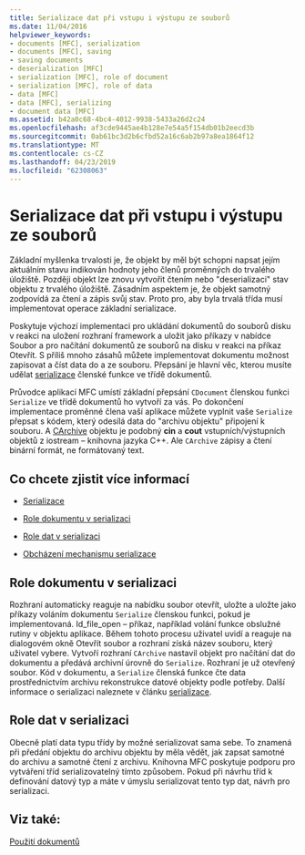 ```yaml
---
title: Serializace dat při vstupu i výstupu ze souborů
ms.date: 11/04/2016
helpviewer_keywords:
- documents [MFC], serialization
- documents [MFC], saving
- saving documents
- deserialization [MFC]
- serialization [MFC], role of document
- serialization [MFC], role of data
- data [MFC]
- data [MFC], serializing
- document data [MFC]
ms.assetid: b42a0c68-4bc4-4012-9938-5433a26d2c24
ms.openlocfilehash: af3cde9445ae4b128e7e54a5f154db01b2eecd3b
ms.sourcegitcommit: 0ab61bc3d2b6cfbd52a16c6ab2b97a8ea1864f12
ms.translationtype: MT
ms.contentlocale: cs-CZ
ms.lasthandoff: 04/23/2019
ms.locfileid: "62308063"
---
```

# <a name="serializing-data-to-and-from-files"></a>Serializace dat při vstupu i výstupu ze souborů

Základní myšlenka trvalosti je, že objekt by měl být schopni napsat jejím aktuálním stavu indikován hodnoty jeho členů proměnných do trvalého úložiště. Později objekt lze znovu vytvořit čtením nebo "deserializaci" stav objektu z trvalého úložiště. Zásadním aspektem je, že objekt samotný zodpovídá za čtení a zápis svůj stav. Proto pro, aby byla trvalá třída musí implementovat operace základní serializace.

Poskytuje výchozí implementaci pro ukládání dokumentů do souborů disku v reakci na uložení rozhraní framework a uložit jako příkazy v nabídce Soubor a pro načítání dokumentů ze souborů na disku v reakci na příkaz Otevřít. S příliš mnoho zásahů můžete implementovat dokumentu možnost zapisovat a číst data do a ze souboru. Přepsání je hlavní věc, kterou musíte udělat [serializace](../mfc/reference/cobject-class.md#serialize) členské funkce ve třídě dokumentů.

Průvodce aplikací MFC umístí základní přepsání `CDocument` členskou funkci `Serialize` ve třídě dokumentů ho vytvoří za vás. Po dokončení implementace proměnné člena vaší aplikace můžete vyplnit vaše `Serialize` přepsat s kódem, který odesílá data do "archivu objektu" připojení k souboru. A [CArchive](../mfc/reference/carchive-class.md) objektu je podobný **cin** a **cout** vstupních/výstupních objektů z iostream – knihovna jazyka C++. Ale `CArchive` zápisy a čtení binární formát, ne formátovaný text.

## <a name="what-do-you-want-to-know-more-about"></a>Co chcete zjistit více informací

- [Serializace](../mfc/serialization-in-mfc.md)

- [Role dokumentu v serializaci](#_core_the_document.92.s_role_in_serialization)

- [Role dat v serializaci](#_core_the_data.92.s_role_in_serialization)

- [Obcházení mechanismu serializace](../mfc/bypassing-the-serialization-mechanism.md)

##  <a name="_core_the_document.92.s_role_in_serialization"></a> Role dokumentu v serializaci

Rozhraní automaticky reaguje na nabídku soubor otevřít, uložte a uložte jako příkazy voláním dokumentu `Serialize` členskou funkci, pokud je implementovaná. Id_file_open – příkaz, například volání funkce obslužné rutiny v objektu aplikace. Během tohoto procesu uživatel uvidí a reaguje na dialogovém okně Otevřít soubor a rozhraní získá název souboru, který uživatel vybere. Vytvoří rozhraní `CArchive` nastavil objekt pro načítání dat do dokumentu a předává archivní úrovně do `Serialize`. Rozhraní je už otevřený soubor. Kód v dokumentu, a `Serialize` členská funkce čte data prostřednictvím archivu rekonstrukce datové objekty podle potřeby. Další informace o serializaci naleznete v článku [serializace](../mfc/serialization-in-mfc.md).

##  <a name="_core_the_data.92.s_role_in_serialization"></a> Role dat v serializaci

Obecně platí data typu třídy by možné serializovat sama sebe. To znamená při předání objektu do archivu objektu by měla vědět, jak zapsat samotné do archivu a samotné čtení z archivu. Knihovna MFC poskytuje podporu pro vytváření tříd serializovatelný tímto způsobem. Pokud při návrhu tříd k definování datový typ a máte v úmyslu serializovat tento typ dat, návrh pro serializaci.

## <a name="see-also"></a>Viz také:

[Použití dokumentů](../mfc/using-documents.md)
